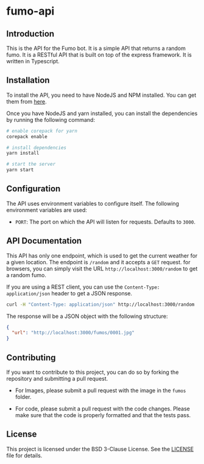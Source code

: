 # fumo-api

## Introduction

This is the API for the Fumo bot. It is a simple API that returns a random fumo. It is a RESTful API that is built on top of the express framework. It is written in Typescript.

## Installation

To install the API, you need to have NodeJS and NPM installed. You can get them from [here](https://nodejs.org/en/download/).

Once you have NodeJS and yarn installed, you can install the dependencies by running the following command:

```bash
# enable corepack for yarn
corepack enable

# install dependencies
yarn install

# start the server
yarn start
```

## Configuration

The API uses environment variables to configure itself. The following environment variables are used:

- `PORT`: The port on which the API will listen for requests. Defaults to `3000`.

## API Documentation

This API has only one endpoint, which is used to get the current weather for a given location. The endpoint is `/random` and it accepts a `GET` request. for browsers, you can simply visit the URL `http://localhost:3000/random` to get a random fumo.

If you are using a REST client, you can use the `Content-Type: application/json` header to get a JSON response.

```bash
curl -H "Content-Type: application/json" http://localhost:3000/random
```

The response will be a JSON object with the following structure:

```json
{
  "url": "http://localhost:3000/fumos/0001.jpg"
}
```

## Contributing

If you want to contribute to this project, you can do so by forking the repository and submitting a pull request.

- For Images, please submit a pull request with the image in the `fumos` folder.

- For code, please submit a pull request with the code changes. Please make sure that the code is properly formatted and that the tests pass.

## License

This project is licensed under the BSD 3-Clause License. See the [LICENSE](LICENSE) file for details.
